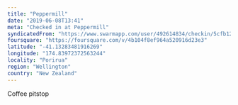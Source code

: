 ```yaml
---
title: "Peppermill"
date: "2019-06-08T13:41"
meta: "Checked in at Peppermill"
syndicatedFrom: "https://www.swarmapp.com/user/492614834/checkin/5cfb12472632ec002c419490"
foursquare: "https://foursquare.com/v/4b104f8ef964a520916d23e3"
latitude: "-41.13283481916269"
longitude: "174.83972372563244"
locality: "Porirua"
region: "Wellington"
country: "New Zealand"
---
```

Coffee pitstop
